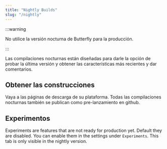 ```yaml
---
title: "Nightly Builds"
slug: "/nightly"
---
```


:::warning

No utilice la versión nocturna de Butterfly para la producción.

:::

Las compilaciones nocturnas están diseñadas para darle la opción de probar la última versión y obtener las características más recientes y dar comentarios.

## Obtener las construcciones

Vaya a las páginas de descarga de su plataforma. Todas las compilaciones nocturnas también se publican como pre-lanzamiento en github.

## Experimentos

Experiments are features that are not ready for production yet. Default they are disabled. You can enable them in the settings under `Experiments`. This tab is only visible in the nightly version.

